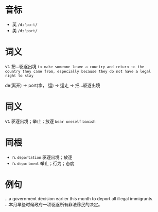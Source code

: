 # 音标

- 英 `/dɪ'pɔːt/`
- 美 `/dɪ'pɔrt/`

# 词义

vt. 把…驱逐出境
`to make someone leave a country and return to the country they came from, especially because they do not have a legal right to stay`



de(离开) ＋ port(拿， 运) → 运走 → 把…驱逐出境

# 同义

vt. 驱逐出境；举止；放逐
`bear oneself` `banish`

# 同根

- n. `deportation` 驱逐出境；放逐
- n. `deportment` 举止；行为；态度

# 例句

...a government decision earlier this month to deport all illegal immigrants.
…本月早些时候政府一项驱逐所有非法移民的决定。


